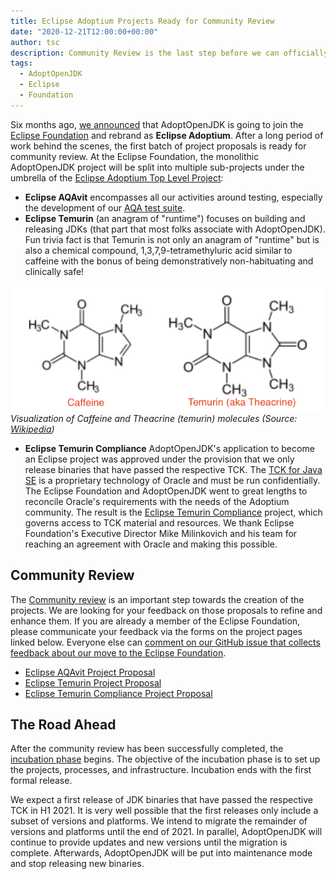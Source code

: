 ```yaml
---
title: Eclipse Adoptium Projects Ready for Community Review
date: "2020-12-21T12:00:00+00:00"
author: tsc
description: Community Review is the last step before we can officially start Eclipse Adoptium. It gives all of you an opportunity to ask questions, suggest improvements, or raise concerns. We also have an update to our transition roadmap.
tags:
  - AdoptOpenJDK
  - Eclipse
  - Foundation
---
```


Six months ago, [we announced](/2020/06/adoptopenjdk-to-join-the-eclipse-foundation/) that AdoptOpenJDK is going to join the [Eclipse Foundation](https://www.eclipse.org) and rebrand as **Eclipse Adoptium**. After a long period of work behind the scenes, the first batch of project proposals is ready for community review. At the Eclipse Foundation, the monolithic AdoptOpenJDK project will be split into multiple sub-projects under the umbrella of the [Eclipse Adoptium Top Level Project](https://projects.eclipse.org/projects/adoptium):

* **Eclipse AQAvit** encompasses all our activities around testing, especially the development of our [AQA test suite](/2019/07/the-first-drop-introducing-adoptopenjdk-quality-assurance-aqa-v1-0/).
* **Eclipse Temurin** (an anagram of "runtime") focuses on building and releasing JDKs (that part that most folks associate with AdoptOpenJDK). Fun trivia fact is that Temurin is not only an anagram of "runtime" but is also a chemical compound, 1,3,7,9-tetramethyluric acid similar to caffeine with the bonus of being demonstratively non-habituating and clinically safe!

![Visualization of caffeine and theacrine (temurin) molecules](./temurin.png)
*Visualization of Caffeine and Theacrine (temurin) molecules (Source: [Wikipedia](https://commons.wikimedia.org/wiki/File:Caffeine_vs_Theacrine.png))* 

* **Eclipse Temurin Compliance** AdoptOpenJDK's application to become an Eclipse project was approved under the provision that we only release binaries that have passed the respective TCK. The [TCK for Java SE](https://openjdk.java.net/groups/conformance/JckAccess/) is a proprietary technology of Oracle and must be run confidentially. The Eclipse Foundation and AdoptOpenJDK went to great lengths to reconcile Oracle's requirements with the needs of the Adoptium community. The result is the [Eclipse Temurin Compliance](https://projects.eclipse.org/proposals/eclipse-temurin-compliance) project, which governs access to TCK material and resources. We thank Eclipse Foundation's Executive Director Mike Milinkovich and his team for reaching an agreement with Oracle and making this possible.

## Community Review

The [Community review](https://www.eclipse.org/projects/dev_process/#6_2_2_Proposal) is an important step towards the creation of the projects. We are looking for your feedback on those proposals to refine and enhance them. If you are already a member of the Eclipse Foundation, please communicate your feedback via the forms on the project pages linked below. Everyone else can [comment on our GitHub issue that collects feedback about our move to the Eclipse Foundation](https://github.com/AdoptOpenJDK/TSC/issues/160).

* [Eclipse AQAvit Project Proposal](https://projects.eclipse.org/proposals/eclipse-aqavit)
* [Eclipse Temurin Project Proposal](https://projects.eclipse.org/proposals/eclipse-temurin)
* [Eclipse Temurin Compliance Project Proposal](https://projects.eclipse.org/proposals/eclipse-temurin-compliance)

## The Road Ahead

After the community review has been successfully completed, the [incubation phase](https://www.eclipse.org/projects/dev_process/#6_2_3_Incubation) begins. The objective of the incubation phase is to set up the projects, processes, and infrastructure. Incubation ends with the first formal release.

We expect a first release of JDK binaries that have passed the respective TCK in H1 2021. It is very well possible that the first releases only include a subset of versions and platforms. We intend to migrate the remainder of versions and platforms until the end of 2021. In parallel, AdoptOpenJDK will continue to provide updates and new versions until the migration is complete. Afterwards, AdoptOpenJDK will be put into maintenance mode and stop releasing new binaries.
